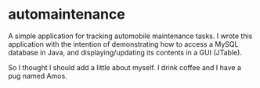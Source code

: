 # automaintenance
A simple application for tracking automobile maintenance tasks. I wrote this application with the intention of demonstrating how to access a MySQL database in Java, and displaying/updating its contents in a GUI (JTable).

So I thought I should add a little about myself. I drink coffee and I have a pug named Amos.
